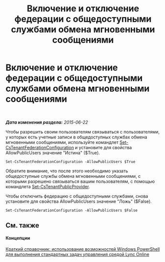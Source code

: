 ﻿---
title: Включение и отключение федерации с общедоступными службами обмена мгновенными сообщениями
TOCTitle: Включение и отключение федерации с общедоступными службами обмена мгновенными сообщениями
ms:assetid: 8609682c-97d3-48e6-a243-d84c1f9c8419
ms:mtpsurl: https://technet.microsoft.com/ru-ru/library/Dn362809(v=OCS.15)
ms:contentKeyID: 56270583
ms.date: 06/01/2017
mtps_version: v=OCS.15
ms.translationtype: HT
---

# Включение и отключение федерации с общедоступными службами обмена мгновенными сообщениями

 

_**Дата изменения раздела:** 2015-06-22_

Чтобы разрешить своим пользователям связываться с пользователями, у которых есть учетные записи в общедоступных службах обмена мгновенными сообщениями, используйте командлет [Set-CsTenantFederationConfiguration](set-cstenantfederationconfiguration.md) и установите для свойства AllowPublicUsers значение "Истина" ($True).

    Set-CsTenantFederationConfiguration -AllowPublicUsers $True

Обратите внимание, что после этого необходимо указать общедоступные службы обмена мгновенными сообщениями, с которыми разрешено связываться вашим пользователям, с помощью командлета [Set-CsTenantPublicProvider](set-cstenantpublicprovider.md).

Чтобы отключить федерацию с общедоступными службами, снова установите для свойства AllowPublicUsers значение "Ложь" ($False).

    Set-CsTenantFederationConfiguration -AllowPublicUsers $False

## См. также

#### Концепции

[Краткий справочник: использование возможностей Windows PowerShell для выполнения стандартных задач управления средой Lync Online](quick-reference-using-windows-powershell-to-do-common-skype-for-business-online-management-tasks.md)

